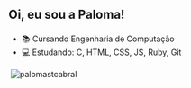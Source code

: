 ## <p> Oi, eu sou a Paloma! </p>
- 📚 Cursando Engenharia de Computação <br>
- 💻 Estudando: C, HTML, CSS, JS, Ruby, Git <br>
<p>&nbsp;<img align="center" src="https://github-readme-stats.vercel.app/api?username=palomastcabral&show_icons=true&locale=pt-br" alt="palomastcabral" /></p>
